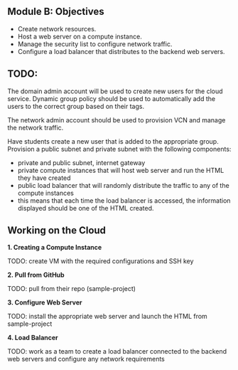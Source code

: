 ## Module B: Objectives

- Create network resources.
- Host a web server on a compute instance.
- Manage the security list to configure network traffic.
- Configure a load balancer that distributes to the backend web servers.

## TODO:
The domain admin account will be used to create new users for the cloud service. Dynamic group policy should be used to automatically add the users to the correct group based on their tags.

The network admin account should be used to provision VCN and manage the network traffic.

Have students create a new user that is added to the appropriate group. Provision a public subnet and private subnet with the following components: 
- private and public subnet, internet gateway
- private compute instances that will host web server and run the HTML they have created
- public load balancer that will randomly distribute the traffic to any of the compute instances
- this means that each time the load balancer is accessed, the information displayed should be one of the HTML created.

## Working on the Cloud
**1. Creating a Compute Instance**

TODO: create VM with the required configurations and SSH key

**2. Pull from GitHub**

TODO: pull from their repo (sample-project)

**3. Configure Web Server**

TODO: install the appropriate web server and launch the HTML from sample-project

**4. Load Balancer**

TODO: work as a team to create a load balancer connected to the backend web servers and configure any network requirements
